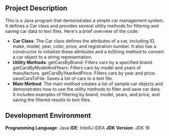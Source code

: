 ## Project Description

This is a Java program that demonstrates a simple car management system. It defines a Car class and provides several utility methods for filtering and saving car data to text files. Here's a brief overview of the code:

- **Car Class**:
The Car class defines the attributes of a car, including ID, make, model, year, color, price, and registration number. It also has a constructor to initialize these attributes and a toString method to convert a car object to a string representation.
- **Utility Methods**:
getCarsByBrand: Filters cars by a specified brand.
getCarsByModelAndYears: Filters cars by model and years of manufacture.
getCarsByYearAndPrice: Filters cars by year and price.
saveCarsToFile: Saves a list of cars to a text file.
- **Main Method**:
The main method creates a list of sample car objects and demonstrates how to use the utility methods to filter and save car data. It includes examples of filtering by brand, model, years, and price, and saving the filtered results to text files.

## Development Environment

**Programming Language**: Java
**IDE**: IntelliJ IDEA
**JDK Version**: JDK 18

